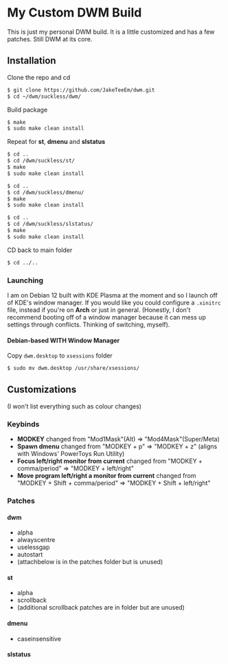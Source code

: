 # My Custom DWM Build
This is just my personal DWM build.  It is a little customized and has a few patches.  Still DWM at its core.

## Installation
Clone the repo and cd
```bash
$ git clone https://github.com/JakeTeeEm/dwm.git
$ cd ~/dwm/suckless/dwm/
```
Build package
```bash
$ make
$ sudo make clean install
```
Repeat for **st**, **dmenu** and **slstatus**
```bash
$ cd ..
$ cd /dwm/suckless/st/
$ make
$ sudo make clean install
```
```bash
$ cd ..
$ cd /dwm/suckless/dmenu/
$ make
$ sudo make clean install
```
```bash
$ cd ..
$ cd /dwm/suckless/slstatus/
$ make
$ sudo make clean install
```

CD back to main folder
```bash
$ cd ../..
```

### Launching
I am on Debian 12 built with KDE Plasma at the moment and so I launch off of KDE's window manager.  If you would like you could configure a `.xinitrc` file, instead if you're on **Arch** or just in general.  (Honestly, I don't recommend booting off of a window manager because it can mess up settings through conflicts.  Thinking of switching, myself).

#### Debian-based WITH Window Manager
Copy `dwm.desktop` to `xsessions` folder
```bash
$ sudo mv dwm.desktop /usr/share/xsessions/
```

## Customizations
(I won't list everything such as colour changes)

### Keybinds
- **MODKEY** changed from "Mod1Mask"(Alt) => "Mod4Mask"(Super/Meta)
- **Spawn dmenu** changed from "MODKEY + p" => "MODKEY + z" (aligns with Windows' PowerToys Run Utility)
- **Focus left/right monitor from current** changed from "MODKEY + comma/period" => "MODKEY + left/right"
- **Move program left/right a monitor from current** changed from "MODKEY + Shift + comma/period" => "MODKEY + Shift + left/right"

### Patches
#### dwm
- alpha
- alwayscentre
- uselessgap
- autostart
- (attachbelow is in the patches folder but is unused)
#### st
- alpha
- scrollback
- (additional scrollback patches are in folder but are unused)
#### dmenu
- caseinsensitive
#### slstatus
